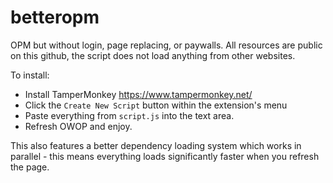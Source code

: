 # betteropm
OPM but without login, page replacing, or paywalls. All resources are public on this github, the script does not load anything from other websites.

To install:
- Install TamperMonkey https://www.tampermonkey.net/
- Click the `Create New Script` button within the extension's menu
- Paste everything from `script.js` into the text area.
- Refresh OWOP and enjoy.

This also features a better dependency loading system which works in parallel - this means everything loads significantly faster when you refresh the page.